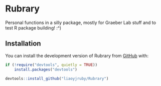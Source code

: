 
<!-- README.md is generated from README.Rmd. Please edit that file -->

# Rubrary

<!-- badges: start -->
<!-- badges: end -->

Personal functions in a silly package, mostly for Graeber Lab stuff and
to test R package building! :^)

## Installation

You can install the development version of Rubrary from
[GitHub](https://github.com/) with:

``` r
if (!require("devtools", quietly = TRUE))
    install.packages("devtools")

devtools::install_github("liaoyjruby/Rubrary")
```
